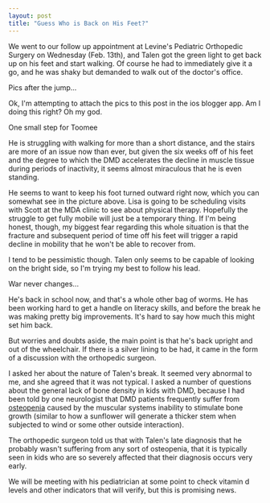 ```yaml
---
layout: post
title: "Guess Who is Back on His Feet?"
---
```


We went to our follow up appointment at Levine's Pediatric Orthopedic Surgery on Wednesday (Feb. 13th), and Talen got the green light to get back up on his feet and start walking. Of course he had to immediately give it a go, and he was shaky but demanded to walk out of the doctor's office.

Pics after the jump...

Ok, I'm attempting to attach the pics to this post in the ios blogger app. Am I doing this right? Oh my god.

One small step for Toomee 

He is struggling with walking for more than a short distance, and the stairs are more of an issue now than ever, but given the six weeks off of his feet and the degree to which the DMD accelerates the decline in muscle tissue during periods of inactivity, it seems almost miraculous that he is even standing.

He seems to want to keep his foot turned outward right now, which you can somewhat see in the picture above. Lisa is going to be scheduling visits with Scott at the MDA clinic to see about physical therapy. Hopefully the struggle to get fully mobile will just be a temporary thing. If I'm being honest, though, my biggest fear regarding this whole situation is that the fracture and subsequent period of time off his feet will trigger a rapid decline in mobility that he won't be able to recover from.

I tend to be pessimistic though. Talen only seems to be capable of looking on the bright side, so I'm trying my best to follow his lead.

War never changes...

He's back in school now, and that's a whole other bag of worms. He has been working hard to get a handle on literacy skills, and before the break he was making pretty big improvements. It's hard to say how much this might set him back.

But worries and doubts aside, the main point is that he's back upright and out of the wheelchair. If there is a silver lining to be had, it came in the form of a discussion with the orthopedic surgeon.

I asked her about the nature of Talen's break. It seemed very abnormal to me, and she agreed that it was not typical. I asked a number of questions about the general lack of bone density in kids with DMD, because I had been told by one neurologist that DMD patients frequently suffer from [osteopenia](http://en.wikipedia.org/wiki/Osteopenia) caused by the muscular systems inability to stimulate bone growth (similar to how a sunflower will generate a thicker stem when subjected to wind or some other outside interaction).

The orthopedic surgeon told us that with Talen's late diagnosis that he probably wasn't suffering from any sort of osteopenia, that it is typically seen in kids who are so severely affected that their diagnosis occurs very early.

We will be meeting with his pediatrician at some point to check vitamin d levels and other indicators that will verify, but this is promising news.
